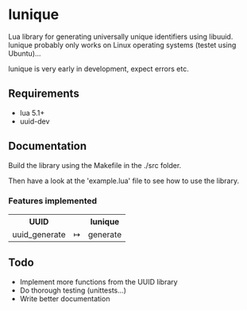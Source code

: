 # lunique #
Lua library for generating universally unique identifiers using libuuid.
lunique probably only works on Linux operating systems (testet using Ubuntu)...

lunique is very early in development, expect errors etc.

## Requirements ##
* lua 5.1+
* uuid-dev

## Documentation ##
Build the library using the Makefile in the ./src folder.

Then have a look at the 'example.lua' file to see how to use the library.

### Features implemented ###
<table>
    <tr>
        <th>UUID</th>
        <th></th>
        <th>lunique</th>
    </tr>
    <tr>
        <td>uuid_generate</td>
        <td>&map;</td>
        <td>generate</td>
    </tr>
</table>

## Todo ##
* Implement more functions from the UUID library
* Do thorough testing (unittests...)
* Write better documentation
